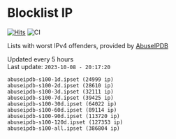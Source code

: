 # Blocklist IP

[![Hits](https://hits.seeyoufarm.com/api/count/incr/badge.svg?url=https%3A%2F%2Fgithub.com%2Fborestad%2Fblocklist-ip%2F&count_bg=%2379C83D&title_bg=%23555555&icon=&icon_color=%23E7E7E7&title=hits&edge_flat=false)](https://hits.seeyoufarm.com)  ![CI](https://img.shields.io/github/workflow/status/borestad/blocklist-ip/CI?style=flat-square)

Lists with worst IPv4 offenders, provided by [AbuseIPDB](https://www.abuseipdb.com/)

<!-- FOOTER-PLACEHOLDER -->
Updated every 5 hours<br>
Last update: `2023-10-08 - 20:17:20`
```
abuseipdb-s100-1d.ipset (24999 ip)
abuseipdb-s100-2d.ipset (28610 ip)
abuseipdb-s100-3d.ipset (32111 ip)
abuseipdb-s100-7d.ipset (39425 ip)
abuseipdb-s100-30d.ipset (64022 ip)
abuseipdb-s100-60d.ipset (89114 ip)
abuseipdb-s100-90d.ipset (113720 ip)
abuseipdb-s100-120d.ipset (127353 ip)
abuseipdb-s100-all.ipset (386804 ip)
```
